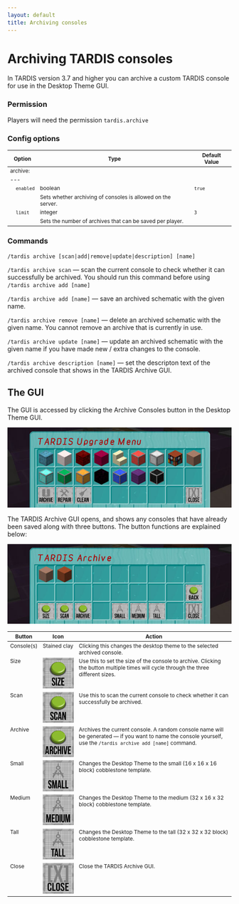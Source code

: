 ```yaml
---
layout: default
title: Archiving consoles
---
```


# Archiving TARDIS consoles

In TARDIS version 3.7 and higher you can archive a custom TARDIS console for use in the Desktop Theme GUI.

### Permission

Players will need the permission `tardis.archive`

### Config options
<style type="text/css">
			table, table code { font-size:85%; }
			td { vertical-align:top; }
			td.noborder { border-bottom: none; }
			tr.coption { background-color: #eee; }
		</style>

| Option | Type | Default Value |
| --- | --- | --- |
| archive: |
| --- |
| &nbsp;&nbsp;&nbsp;&nbsp;`enabled` | boolean | `true` |
| &nbsp; | Sets whether archiving of consoles is allowed on the server. |
| &nbsp;&nbsp;&nbsp;&nbsp;`limit` | integer | `3` |
| &nbsp; | Sets the number of archives that can be saved per player. |

### Commands

    /tardis archive [scan|add|remove|update|description] [name]

`/tardis archive scan` — scan the current console to check whether it can successfully be archived. You should run this command before using `/tardis archive add [name]`

`/tardis archive add [name]` — save an archived schematic with the given name.

`/tardis archive remove [name]` — delete an archived schematic with the given name. You cannot remove an archive that is currently in use.

`/tardis archive update [name]` — update an archived schematic with the given name if you have made new / extra changes to the console.

`/tardis archive description [name]` — set the descripton text of the archived console that shows in the TARDIS Archive GUI.

## The GUI

The GUI is accessed by clicking the Archive Consoles button in the Desktop Theme GUI.

![Archive button](images/docs/archive_button.jpg)

The TARDIS Archive GUI opens, and shows any consoles that have already been saved along with three buttons. The button functions are explained below:

![TARDIS Archive GUI](images/docs/archive_gui.jpg)

| Button | Icon | Action |
| --- | --- | --- |
| Console(s) | Stained clay | Clicking this changes the desktop theme to the selected archived console. |
| Size | ![size](https://github.com/eccentricdevotion/TARDIS-MCP/blob/master/assets/minecraft/optifine/cit/size_button.png?raw=true) | Use this to set the size of the console to archive. Clicking the button multiple times will cycle through the three different sizes. |
| Scan | ![scan](https://github.com/eccentricdevotion/TARDIS-MCP/blob/master/assets/minecraft/optifine/cit/scan_button.png?raw=true) | Use this to scan the current console to check whether it can successfully be archived. |
| Archive | ![archive](https://github.com/eccentricdevotion/TARDIS-MCP/blob/master/assets/minecraft/optifine/cit/archive_button.png?raw=true) | Archives the current console. A random console name will be generated — if you want to name the console yourself, use the `/tardis archive add [name]` command. |
| Small | ![small](https://github.com/eccentricdevotion/TARDIS-MCP/blob/master/assets/minecraft/optifine/cit/small.png?raw=true) | Changes the Desktop Theme to the small (16 x 16 x 16 block) cobblestone template. |
| Medium | ![medium](https://github.com/eccentricdevotion/TARDIS-MCP/blob/master/assets/minecraft/optifine/cit/medium.png?raw=true) | Changes the Desktop Theme to the medium (32 x 16 x 32 block) cobblestone template. |
| Tall | ![tall](https://github.com/eccentricdevotion/TARDIS-MCP/blob/master/assets/minecraft/optifine/cit/tall.png?raw=true) | Changes the Desktop Theme to the tall (32 x 32 x 32 block) cobblestone template. |
| Close | ![close](https://github.com/eccentricdevotion/TARDIS-MCP/blob/master/assets/minecraft/optifine/cit/close.png?raw=true) | Close the TARDIS Archive GUI. |

